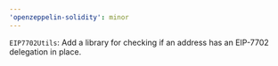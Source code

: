 ```yaml
---
'openzeppelin-solidity': minor
---
```


`EIP7702Utils`: Add a library for checking if an address has an EIP-7702 delegation in place.
